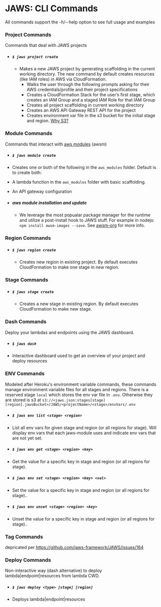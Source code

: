 # JAWS: CLI Commands

All commands support the -h/--help option to see full usage and examples

### Project Commands

Commands that deal with JAWS projects

* ##### `$ jaws project create`

  * Makes a new JAWS project by generating scaffolding in the current working directory.  The new command by default creates resources (like IAM roles) in AWS via CloudFormation.
    * Walks the user through the following prompts asking for their AWS credentials/profile and their project specifications
    * Creates a CloudFormation Stack for the user’s first stage, which creates an IAM Group and a staged IAM Role for that IAM Group
    * Creates all project scaffolding in current working directory
    * Creates an AWS API Gateway REST API for the project
    * Creates environment var file in the s3 bucket for the initial stage and region. [Why S3?](./FAQ.md#why-do-you-use-an-s3-bucket-to-store-env-vars)

### Module Commands

Commands that interact with [aws modules](./aws_modules.md) (awsm)

* ##### `$ jaws module create`

 * Creates one or both of the following in the `aws_modules` folder. Default is to create both:
  * A lambda function in the `aws_modules` folder with basic scaffolding.
  * An API gateway configuration
  
* ##### aws module installation and update
  
  * We leverage the most popualar package manager for the runtime and utilize a post-install hook to JAWS stuff.  For example in nodejs: `npm install awsm-images --save`. See [awsm-org](./aws_modules.md) for more info.
 
### Region Commands

* ##### `$ jaws region create`

  * Creates new region in existing project.  By default executes CloudFormation to make one stage in new region.

### Stage Commands

* ##### `$ jaws stage create`

  * Creates a new stage in existing region.  By default executes CloudFormation to make new stage.

### Dash Commands

Deploy your lambdas and endpoints using the JAWS dashboard.

* ##### `$ jaws dash`

 * Interactive dashboard used to get an overview of your project and deploy resources

### ENV Commands

Modeled after Heroku's environment variable commands, these commands manage environment variable files for all stages and regions.  There is a reserved stage `local` which stores the env var file in `.env`.  Otherwise they are stored is s3 at `s3://<jaws.json:stages[stage][region].jawsBucket>/JAWS/<projectName>/<stage>/envVars/.env`

* ##### `$ jaws env list <stage> <region>`

 * List all env vars for given stage and region (or all regions for stage). Will display env vars that each jaws-module uses and indicate env vars that are not yet set.

* ##### `$ jaws env get <stage> <region> <key>`

 * Get the value for a specific key in stage and region (or all regions for stage).

* ##### `$ jaws env set <stage> <region> <key> <val>`

 * Set the value for a specific key in stage and region (or all regions for stage)..

* ##### `$ jaws env unset <stage> <region> <key>`

 * Unset the value for a specific key in stage and region (or all regions for stage)..

### Tag Commands

depricated per https://github.com/jaws-framework/JAWS/issues/164

### Deploy Commands

Non-interactive way (dash alternative) to deploy lambda|endpoint|resources from lambda CWD.

* ##### `$ jaws deploy <type> [stage] [region]`

 * Deploys lambda|endpoint|resources 




